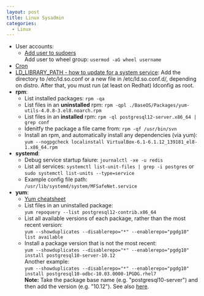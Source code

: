 ```yaml
---
layout: post
title: Linux Sysadmin
categories:
  - Linux
---
```

* User accounts:  
  * [Add user to sudoers](https://linuxize.com/post/how-to-add-user-to-sudoers-in-centos/)  
  Add user to wheel group: `usermod -aG wheel username`  
* [Cron](https://opensource.com/article/17/11/how-use-cron-linux)
* [LD_LIBRARY_PATH - how to update for a system service](https://unix.stackexchange.com/questions/46614/how-to-export-ld-library-path-to-all-users-and-system-services):
Add the directory to /etc/ld.so.conf or a new file in /etc/ld.so.conf.d/, depending on distro. After that, you must run (at least on Redhat) ldconfig as root.
* **rpm**:  
  * List installed packages: `rpm -qa`
  * List files in an **uninstalled** rpm: `rpm -qpl ./BaseOS/Packages/yum-utils-4.0.8-3.el8.noarch.rpm`  
  * List files in an **installed** rpm: `rpm -ql postgresql12-server.x86_64 | grep conf`
  * Idenitfy the package a file came from: `rpm -qf /usr/bin/svn`
  * Install an rpm, and automatically install any dependencies (via yum): `yum --nogpgcheck localinstall VirtualBox-6.1-6.1.12_139181_el8-1.x86_64.rpm` 
* **systemd**:  
  * Debug service startup faiure: `journalctl -xe -u redis`
  * List all services: `systemctl list-unit-files | grep -i postgres` or `sudo systemctl list-units --type=service`
  * Example config file path: `/usr/lib/systemd/system/MFSafeNet.service`
* **yum**:
  * [Yum cheatsheet](https://access.redhat.com/sites/default/files/attachments/rh_yum_cheatsheet_1214_jcs_print-1.pdf)
  * List files in an uninstalled package:  
  `yum repoquery --list postgresql12-contrib.x86_64`  
  * List all available versions of each package, rather than the most recent version:  
  `yum --showduplicates --disablerepo="*" --enablerepo="pgdg10" list available`
  * Install a package version that is not the most recent:  
  `yum --showduplicates --disablerepo="*" --enablerepo="pgdg10" install postgresql10-server-10.12`  
  Another example:  
  `yum --showduplicates --disablerepo="*" --enablerepo="pgdg10" install postgresql10-odbc-10.03.0000-1PGDG.rhel7`  
  **Note:** Take the package base name (e.g. "postgresql10-server") and then add the version (e.g. "10.12"). See also [here](https://unix.stackexchange.com/questions/151689/how-can-i-instruct-yum-to-install-a-specific-version-of-package-x).
  
